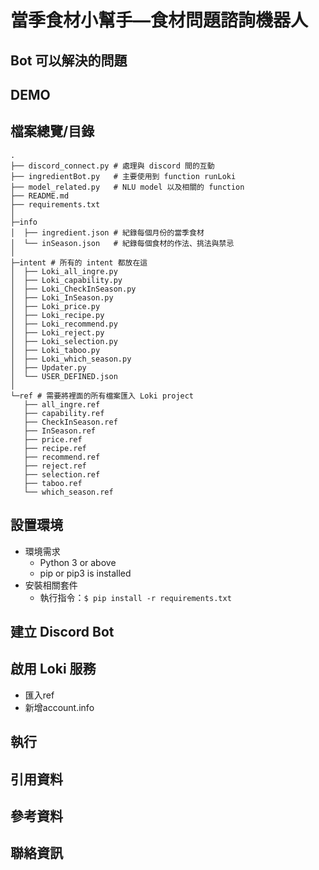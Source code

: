 # 當季食材小幫手—食材問題諮詢機器人

Bot 可以解決的問題
-------------

DEMO
-------------

檔案總覽/目錄
-------------
```
.
├── discord_connect.py # 處理與 discord 間的互動
├── ingredientBot.py   # 主要使用到 function runLoki 
├── model_related.py   # NLU model 以及相關的 function
├── README.md
├── requirements.txt
│  
├─info 
│  ├── ingredient.json # 紀錄每個月份的當季食材
│  └── inSeason.json   # 紀錄每個食材的作法、挑法與禁忌
│      
├─intent # 所有的 intent 都放在這
│  ├── Loki_all_ingre.py
│  ├── Loki_capability.py
│  ├── Loki_CheckInSeason.py
│  ├── Loki_InSeason.py
│  ├── Loki_price.py
│  ├── Loki_recipe.py
│  ├── Loki_recommend.py
│  ├── Loki_reject.py
│  ├── Loki_selection.py
│  ├── Loki_taboo.py
│  ├── Loki_which_season.py
│  ├── Updater.py
│  └── USER_DEFINED.json
│          
└─ref # 需要將裡面的所有檔案匯入 Loki project
   ├── all_ingre.ref
   ├── capability.ref
   ├── CheckInSeason.ref
   ├── InSeason.ref
   ├── price.ref
   ├── recipe.ref
   ├── recommend.ref
   ├── reject.ref
   ├── selection.ref
   ├── taboo.ref
   └── which_season.ref
```


設置環境
-------------
- 環境需求
    - Python 3 or above
    - pip or pip3 is installed
- 安裝相關套件
    - 執行指令：`$ pip install -r requirements.txt`

建立 Discord Bot
-------------

啟用 Loki 服務
-------------
- 匯入ref
- 新增account.info

執行
-------------

引用資料
-------------

參考資料
-------------

聯絡資訊
-------------
